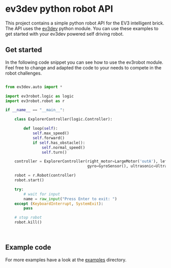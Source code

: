 # ev3dev python robot API
This project contains a simple python robot API for the EV3 intelligent brick. The API uses 
the [ev3dev](http://www.ev3dev.org/) python module. You can use these examples to get started with 
your ev3dev powered self driving robot.

## Get started
In the following code snippet you can see how to use the ev3robot module. Feel free to change and adapted the code to 
your needs to compete in the robot challenges.

```python

from ev3dev.auto import *

import ev3robot.logic as logic
import ev3robot.robot as r

if __name__ == "__main__":

    class ExplorerController(logic.Controller):

        def loop(self):
            self.max_speed()
            self.forward()
            if self.has_obstacle():
                self.normal_speed()
                self.turn()

    controller = ExplorerController(right_motor=LargeMotor('outA'), left_motor=LargeMotor('outB'),
                                    gyro=GyroSensor(), ultrasonic=UltrasonicSensor())

    robot = r.Robot(controller)
    robot.start()

    try:
        # wait for input
        name = raw_input("Press Enter to exit: ")
    except (KeyboardInterrupt, SystemExit):
        pass

    # stop robot
    robot.kill()

   
```

## Example code
For more examples have a look at the [examples](examples) directory.
